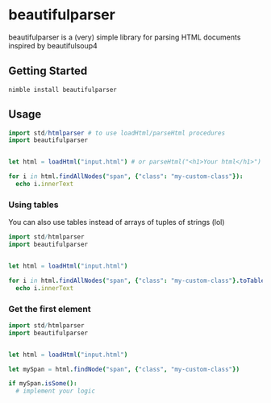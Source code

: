 # beautifulparser
beautifulparser is a (very) simple library for parsing HTML documents inspired by beautifulsoup4

## Getting Started
```
nimble install beautifulparser
```

## Usage
```nim
import std/htmlparser # to use loadHtml/parseHtml procedures
import beautifulparser


let html = loadHtml("input.html") # or parseHtml("<h1>Your html</h1>")

for i in html.findAllNodes("span", {"class": "my-custom-class"}):
  echo i.innerText

```

### Using tables
You can also use tables instead of arrays of tuples of strings (lol)
```nim
import std/htmlparser
import beautifulparser


let html = loadHtml("input.html")

for i in html.findAllNodes("span", {"class": "my-custom-class"}.toTable()):
  echo i.innerText
```


### Get the first element
```nim
import std/htmlparser
import beautifulparser


let html = loadHtml("input.html")

let mySpan = html.findNode("span", {"class", "my-custom-class"})

if mySpan.isSome():
  # implement your logic
```